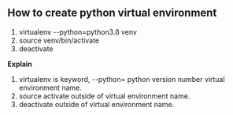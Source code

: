 ## How to create python virtual environment  

1. virtualenv --python=python3.8 venv 
2. source venv/bin/activate 
3. deactivate

**Explain** 
1. virtualenv is keyword, --python= python version number virtual environment name.  
2. source activate outside of virtual environment name.
3. deactivate outside of virtual environment name.
